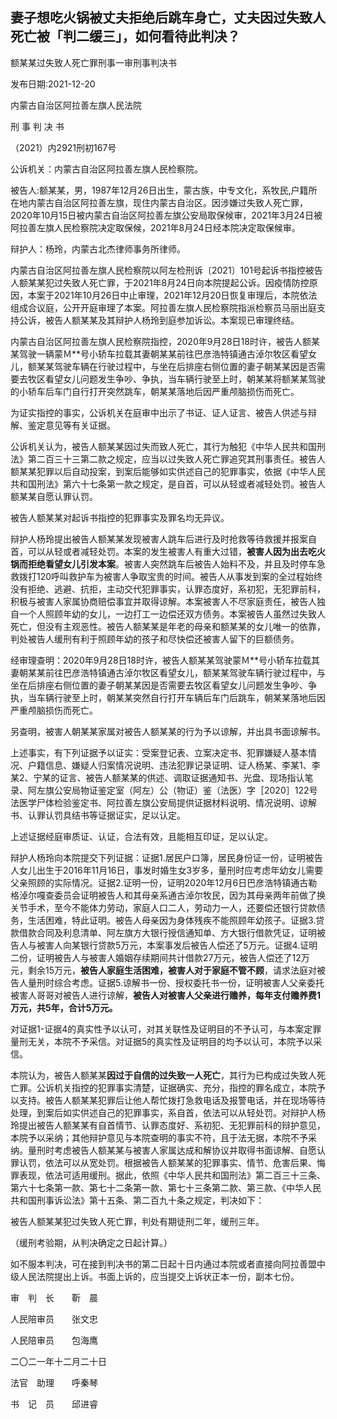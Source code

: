 ## 妻子想吃火锅被丈夫拒绝后跳车身亡，丈夫因过失致人死亡被「判二缓三」，如何看待此判决？

额某某过失致人死亡罪刑事一审刑事判决书

发布日期:2021-12-20

内蒙古自治区阿拉善左旗人民法院

刑 事 判 决 书

（2021）内2921刑初167号

公诉机关：内蒙古自治区阿拉善左旗人民检察院。

被告人:额某某，男，1987年12月26日出生，蒙古族，中专文化，系牧民,户籍所在地内蒙古自治区阿拉善左旗，现住内蒙古自治区。因涉嫌过失致人死亡罪，2020年10月15日被内蒙古自治区阿拉善左旗公安局取保候审，2021年3月24日被阿拉善左旗人民检察院决定取保候，2021年8月24日经本院决定取保候审。

辩护人：杨玲，内蒙古北杰律师事务所律师。

内蒙古自治区阿拉善左旗人民检察院以阿左检刑诉〔2021〕101号起诉书指控被告人额某某犯过失致人死亡罪，于2021年8月24日向本院提起公诉。因疫情防控原因，本案于2021年10月26日中止审理，2021年12月20日恢复审理后，本院依法组成合议庭，公开开庭审理了本案。阿拉善左旗人民检察院指派检察员马丽出庭支持公诉，被告人额某某及其辩护人杨玲到庭参加诉讼。本案现已审理终结。

内蒙古自治区阿拉善左旗人民检察院指控，2020年9月28日18时许，被告人额某某驾驶一辆蒙Ｍ**号小轿车拉载其妻朝某某前往巴彦浩特镇通古淖尔牧区看望女儿，额某某驾驶车辆在行驶过程中，与坐在后排座右侧位置的妻子朝某某因是否需要去牧区看望女儿问题发生争吵、争执，当车辆行驶至上时，朝某某将额某某驾驶的小轿车后车门自行打开突然跳车，朝某某落地后因严重颅脑损伤而死亡。

为证实指控的事实，公诉机关在庭审中出示了书证、证人证言、被告人供述与辩解、鉴定意见等有关证据。

公诉机关认为，被告人额某某因过失而致人死亡，其行为触犯《中华人民共和国刑法》第二百三十三第二款之规定，应当以过失致人死亡罪追究其刑事责任。被告人额某某犯罪以后自动投案，到案后能够如实供述自己的犯罪事实，依据《中华人民共和国刑法》第六十七条第一款之规定，是自首，可以从轻或者减轻处罚。被告人额某某自愿认罪认罚。

被告人额某某对起诉书指控的犯罪事实及罪名均无异议。

辩护人杨玲提出被告人额某某发现被害人跳车后进行及时抢救等待救援并报案自首，可以从轻或者减轻处罚。本案的发生被害人有重大过错，**被害人因为出去吃火锅而拒绝看望女儿引发本案**。被害人突然跳车后被告人始料不及，并且及时停车急救拨打120呼叫救护车为被害人争取宝贵的时间。被告人从事发到案的全过程始终没有拒绝、逃避、抗拒，主动交代犯罪事实，认罪态度好，系初犯，无犯罪前科，积极与被害人家属协商赔偿事宜并取得谅解。本案被害人不尽家庭责任，被告人独自一个人照顾年幼的女儿，一边打工一边偿还双方债务。本案被告人虽然过失致人死亡，但没有主观恶性。被告人额某某是年老的母亲和额某某的女儿唯一的依靠，判处被告人缓刑有利于照顾年幼的孩子和尽快偿还被害人留下的巨额债务。

经审理查明：2020年9月28日18时许，被告人额某某驾驶蒙Ｍ**号小轿车拉载其妻朝某某前往巴彦浩特镇通古淖尔牧区看望女儿，额某某驾驶车辆行驶过程中，与坐在后排座右侧位置的妻子朝某某因是否需要去牧区看望女儿问题发生争吵、争执，当车辆行驶至上时，朝某某突然自行打开车辆后车门后跳车，朝某某落地后因严重颅脑损伤而死亡。

另查明，被害人朝某某家属对被告人额某某的行为予以谅解，并出具书面谅解书。

上述事实，有下列证据予以证实：受案登记表、立案决定书、犯罪嫌疑人基本情况、户籍信息、嫌疑人归案情况说明、违法犯罪记录证明、证人杨某、李某1、李某2、宁某的证言、被告人额某某的供述、调取证据通知书、光盘、现场指认笔录、阿左旗公安局物证鉴定室（阿左）公（物证）鉴（法医）字［2020］122号法医学尸体检验鉴定书、阿拉善左旗公安局提供证据材料说明、情况说明、谅解书、认罪认罚具结书等证据证实，足以认定。

上述证据经庭审质证、认证，合法有效，且能相互印证，足以认定。

辩护人杨玲向本院提交下列证据：证据1.居民户口簿，居民身份证一份，证明被告人女儿出生于2016年11月16日，事发时婚生女3岁多，量刑时应考虑年幼女儿需要父亲照顾的实际情况。证据2.证明一份，证明2020年12月6日巴彦浩特镇通古勒格淖尔嘎查委员会证明被告人和其母亲系通古淖尔牧民，因为其母亲两年前做了换关节手术，至今不能体力劳动，家庭人口二人，劳动力一人，还要偿还银行贷款债务，生活困难，特此证明。被告人母亲因为身体残疾不能照顾年幼孩子。证据3.贷款借款合同及利息清单、阿左旗方大银行授信通知单、方大银行借款凭证，证明被告人与被害人向某银行贷款5万元，本案事发后被告人偿还了5万元。证据4.证明二份，证明被告人与被害人婚姻存续期间共计借款27万元，被告人偿还了12万元，剩余15万元，**被告人家庭生活困难，被害人对于家庭不管不顾**，请求法庭对被告人量刑时综合考虑。证据5.谅解书一份、授权委托书一份，证明被害人父亲委托被害人哥哥对被告人进行谅解，**被告人对被害人父亲进行赡养，每年支付赡养费1万元，共5年，合计5万元。**

对证据1-证据4的真实性予以认可，对其关联性及证明目的不予认可，与本案定罪量刑无关，本院不予采信。对证据5的真实性及证明目的均予以认可，本院予以采信。

本院认为，被告人额某某**因过于自信的过失致一人死亡**，其行为已构成过失致人死亡罪。公诉机关指控的犯罪事实清楚，证据确实、充分，指控的罪名成立，本院予以支持。被告人额某某犯罪后让他人帮忙拨打急救电话及报警电话，并在现场等待处理，到案后如实供述自己的犯罪事实，系自首，依法可以从轻处罚。对辩护人杨玲提出被告人额某某有自首情节、认罪态度好、系初犯、无犯罪前科的辩护意见，本院予以采纳；其他辩护意见与本院查明的事实不符，且于法无据，本院不予采纳。量刑时考虑被告人额某某与被害人家属达成和解协议并取得书面谅解、自愿认罪认罚，依法可以从宽处罚。根据被告人额某某的犯罪事实、情节、危害后果、悔罪表现，依法可适用缓刑。据此，依照《中华人民共和国刑法》第二百三十三条、第六十七条第一款、第七十二条第一款、第七十三条第二款、第三款、《中华人民共和国刑事诉讼法》第十五条、第二百九十条之规定，判决如下：

被告人额某某犯过失致人死亡罪，判处有期徒刑二年，缓刑三年。

（缓刑考验期，从判决确定之日起计算。）

如不服本判决，可在接到判决书的第二日起十日内通过本院或者直接向阿拉善盟中级人民法院提出上诉。书面上诉的，应当提交上诉状正本一份，副本七份。

审　判　长　　靳　晨

人民陪审员　　张文忠

人民陪审员　　包海鹰

二〇二一年十二月二十日

法官　助理　　呼秦琴

书　记　员　　邱进睿